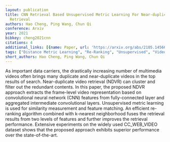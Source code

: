 ```yaml
---
layout: publication
title: CNN Retrieval Based Unsupervised Metric Learning For Near-duplicated Video
  Retrieval
authors: Hao Cheng, Ping Wang, Chun Qi
conference: Arxiv
year: 2021
bibkey: cheng2021cnn
citations: 4
additional_links: [{name: Paper, url: 'https://arxiv.org/abs/2105.14566'}]
tags: ["Distance Metric Learning", "Re-Ranking", "Unsupervised", "Video Retrieval"]
short_authors: Hao Cheng, Ping Wang, Chun Qi
---
```

As important data carriers, the drastically increasing number of multimedia
videos often brings many duplicate and near-duplicate videos in the top results
of search. Near-duplicate video retrieval (NDVR) can cluster and filter out the
redundant contents. In this paper, the proposed NDVR approach extracts the
frame-level video representation based on convolutional neural network (CNN)
features from fully-connected layer and aggregated intermediate convolutional
layers. Unsupervised metric learning is used for similarity measurement and
feature matching. An efficient re-ranking algorithm combined with k-nearest
neighborhood fuses the retrieval results from two levels of features and
further improves the retrieval performance. Extensive experiments on the widely
used CC\_WEB\_VIDEO dataset shows that the proposed approach exhibits superior
performance over the state-of-the-art.